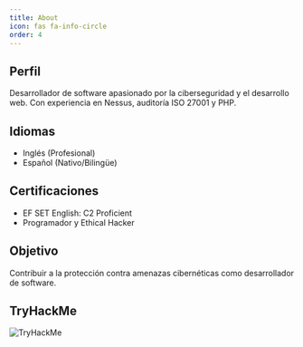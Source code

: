 ```yaml
---
title: About
icon: fas fa-info-circle
order: 4
---
```


## Perfil
Desarrollador de software apasionado por la ciberseguridad y el desarrollo web. Con experiencia en Nessus, auditoría ISO 27001 y PHP.
## Idiomas
- Inglés (Profesional)
- Español (Nativo/Bilingüe)
## Certificaciones
- EF SET English: C2 Proficient
- Programador y Ethical Hacker

## Objetivo
Contribuir a la protección contra amenazas cibernéticas como desarrollador de software.
## TryHackMe
 <img src="https://tryhackme-badges.s3.amazonaws.com/okud4.png" alt="TryHackMe">
